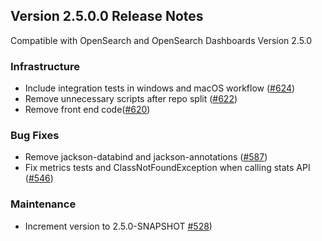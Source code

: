 ## Version 2.5.0.0 Release Notes
Compatible with OpenSearch and OpenSearch Dashboards Version 2.5.0

### Infrastructure
* Include integration tests in windows and macOS workflow ([#624](https://github.com/opensearch-project/reporting/pull/624))
* Remove unnecessary scripts after repo split ([#622](https://github.com/opensearch-project/reporting/pull/622))
* Remove front end code([#620](https://github.com/opensearch-project/reporting/pull/620))

### Bug Fixes
* Remove jackson-databind and jackson-annotations ([#587](https://github.com/opensearch-project/reporting/pull/587))
* Fix metrics tests and ClassNotFoundException when calling stats API ([#546](https://github.com/opensearch-project/reporting/pull/546))

### Maintenance
* Increment version to 2.5.0-SNAPSHOT [#528](https://github.com/opensearch-project/reporting/pull/528))